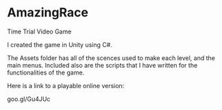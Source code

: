# AmazingRace
Time Trial Video Game

I created the game in Unity using C#.

The Assets folder has all of the scences used to make each level, and the main menus. Included also are the scripts that I have written for the functionalities of the game.

Here is a link to a playable online version: 	

goo.gl/Gu4JUc
